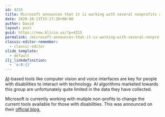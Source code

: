 ```yaml
---
id: 4215
title: Microsoft announces that it is working with several nonprofits and advocacy organizations to make AI systems more inclusive of people with disabilitie
date: 2020-10-13T15:17:26+00:00
author: David
layout: post
guid: https://new.blicio.us/?p=4215
permalink: /microsoft-announces-that-it-is-working-with-several-nonprofits-and-advocacy-organizations-to-make-ai-systems-more-inclusive-of-people-with-disabilitie/
classic-editor-remember:
  - classic-editor
slide_template:
  - default
ilj_linkdefinition:
  - 'a:0:{}'
---
```

[AI](https://new.blicio.us/why-artificial-intelligence-is-still-not-that-intelligent/)-based tools like computer vision and voice interfaces are key for people with disabilities to interact with technology. AI algorithms marketed towards this group are unfortunately quite limited in the data they have collected.

Microsoft is currently working with mutiple non-profits to change the current tools available for those with disabilities. This was announced on their [official blog.](https://blogs.microsoft.com/ai/?p=82372)